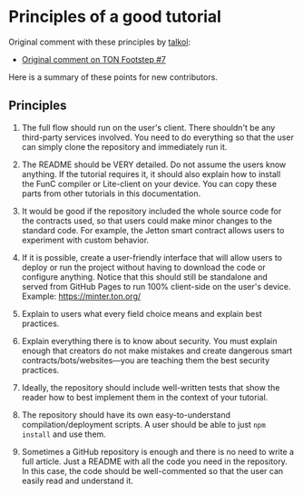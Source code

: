 # Principles of a good tutorial

Original comment with these principles by [talkol](https://github.com/talkol):

* [Original comment on TON Footstep #7](https://github.com/ton-society/ton-footsteps/issues/7#issuecomment-1187581181)

Here is a summary of these points for new contributors.

## Principles

1. The full flow should run on the user's client. There shouldn't be any third-party services involved. You need to do everything so that the user can simply clone the repository and immediately run it.

2. The README should be VERY detailed. Do not assume the users know anything. If the tutorial requires it, it should also explain how to install the FunC compiler or Lite-client on your device. You can copy these parts from other tutorials in this documentation.

3. It would be good if the repository included the whole source code for the contracts used, so that users could make minor changes to the standard code. For example, the Jetton smart contract allows users to experiment with custom behavior.

4. If it is possible, create a user-friendly interface that will allow users to deploy or run the project without having to download the code or configure anything. Notice that this should still be standalone and served from GitHub Pages to run 100% client-side on the user's device. Example: https://minter.ton.org/

5. Explain to users what every field choice means and explain best practices.

6. Explain everything there is to know about security. You must explain enough that creators do not make mistakes and create dangerous smart contracts/bots/websites—you are teaching them the best security practices.

7. Ideally, the repository should include well-written tests that show the reader how to best implement them in the context of your tutorial.

8. The repository should have its own easy-to-understand compilation/deployment scripts. A user should be able to just `npm install` and use them.

9. Sometimes a GitHub repository is enough and there is no need to write a full article. Just a README with all the code you need in the repository. In this case, the code should be well-commented so that the user can easily read and understand it.
